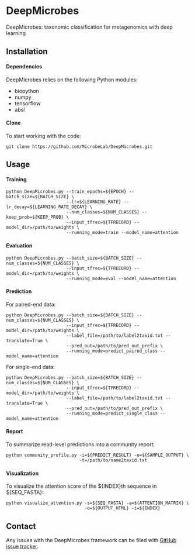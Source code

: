 # DeepMicrobes
DeepMicrobes: taxonomic classification for metagenomics with deep learning

## Installation

#### Dependencies
DeepMicrobes relies on the following Python modules:
* biopython
* numpy
* tensorflow
* absl

#### Clone
To start working with the code:

    git clone https://github.com/MicrobeLab/DeepMicrobes.git
    
## Usage

#### Training

    python DeepMicrobes.py --train_epochs=${EPOCH} --batch_size=${BATCH_SIZE} \
                           --lr=${LEARNING_RATE} --lr_decay=${LEARNING_RATE_DECAY} \
                           --num_classes=${NUM_CLASSES} --keep_prob=${KEEP_PROB} \
                           --input_tfrec=${TFRECORD} --model_dir=/path/to/weights \
                           --running_mode=train --model_name=attention
                           
#### Evaluation

    python DeepMicrobes.py --batch_size=${BATCH_SIZE} --num_classes=${NUM_CLASSES} \
                           --input_tfrec=${TFRECORD} --model_dir=/path/to/weights \
                           --running_mode=eval --model_name=attention
                           

#### Prediction

For paired-end data:
    
    python DeepMicrobes.py --batch_size=${BATCH_SIZE} --num_classes=${NUM_CLASSES} \
                           --input_tfrec=${TFRECORD} --model_dir=/path/to/weights \
                           --label_file=/path/to/label2taxid.txt --translate=True \
                           --pred_out=/path/to/pred_out_prefix \
                           --running_mode=predict_paired_class --model_name=attention

For single-end data:

    python DeepMicrobes.py --batch_size=${BATCH_SIZE} --num_classes=${NUM_CLASSES} \
                           --input_tfrec=${TFRECORD} --model_dir=/path/to/weights \
                           --label_file=/path/to/label2taxid.txt --translate=True \
                           --pred_out=/path/to/pred_out_prefix \
                           --running_mode=predict_single_class --model_name=attention
                           
#### Report
                           
To summarize read-level predictions into a community report:

    python community_profile.py -i=${PREDICT_RESULT} -o=${SAMPLE_OUTPUT} \
                                -t=/path/to/name2taxid.txt
                                
#### Visualization

To visualize the attention score of the ${INDEX}th sequence in ${SEQ_FASTA}:

    python visualize_attention.py -s=${SEQ_FASTA} -a=${ATTENTION_MATRIX} \
                                  -o=${OUTPUT_HTML} -i=${INDEX}
                                  
                                  
## Contact

Any issues with the DeepMicrobes framework can be filed with [GitHub issue tracker](https://github.com/MicrobeLab/DeepMicrobes/issues).
